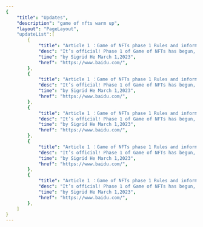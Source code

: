 ```yaml
---
{
    "title": "Updates",
    "description": "game of nfts warm up",
    "layout": "PageLayout",
    "updateList":[
        {
            "title": "Article 1 ：Game of NFTs phase 1 Rules and information",
            "desc": "It’s official! Phase 1 of Game of NFTs has begun, and the GoZ Dashboard is available to all. Here are a few of the latest updates competition, scoring, technical issues, and judging criteria. The Competition Scoreboard The GoZ Scoreboard has finally arrived! This tool, which relies on Sagan and the Relayer for visibility into participant…",
            "time": "by Sigrid He March 1,2023",
            "href": "https://www.baidu.com/",
        },
        {
            "title": "Article 1 ：Game of NFTs phase 1 Rules and information",
            "desc": "It’s official! Phase 1 of Game of NFTs has begun, and the GoZ Dashboard is available to all. Here are a few of the latest updates competition, scoring, technical issues, and judging criteria. The Competition Scoreboard The GoZ Scoreboard has finally arrived! This tool, which relies on Sagan and the Relayer for visibility into participant…",
            "time": "by Sigrid He March 1,2023",
            "href": "https://www.baidu.com/",
        },
        {
            "title": "Article 1 ：Game of NFTs phase 1 Rules and information",
            "desc": "It’s official! Phase 1 of Game of NFTs has begun, and the GoZ Dashboard is available to all. Here are a few of the latest updates competition, scoring, technical issues, and judging criteria. The Competition Scoreboard The GoZ Scoreboard has finally arrived! This tool, which relies on Sagan and the Relayer for visibility into participant…",
            "time": "by Sigrid He March 1,2023",
            "href": "https://www.baidu.com/",
        },
        {
            "title": "Article 1 ：Game of NFTs phase 1 Rules and information",
            "desc": "It’s official! Phase 1 of Game of NFTs has begun, and the GoZ Dashboard is available to all. Here are a few of the latest updates competition, scoring, technical issues, and judging criteria. The Competition Scoreboard The GoZ Scoreboard has finally arrived! This tool, which relies on Sagan and the Relayer for visibility into participant…",
            "time": "by Sigrid He March 1,2023",
            "href": "https://www.baidu.com/",
        },
        {
            "title": "Article 1 ：Game of NFTs phase 1 Rules and information",
            "desc": "It’s official! Phase 1 of Game of NFTs has begun, and the GoZ Dashboard is available to all. Here are a few of the latest updates competition, scoring, technical issues, and judging criteria. The Competition Scoreboard The GoZ Scoreboard has finally arrived! This tool, which relies on Sagan and the Relayer for visibility into participant…",
            "time": "by Sigrid He March 1,2023",
            "href": "https://www.baidu.com/",
        },
    ]
}
---
```

